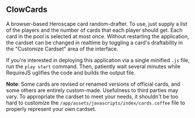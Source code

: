 ## ClowCards

A browser-based Heroscape card random-drafter.  To use, just supply a list of the players and the number of cards that each player should get.  Each card in the pool is selected at most once.  Without restarting the application, the cardset can be changed in realtime by toggling a card's draftability in the "Customize Cardset" area of the interface.

If you're interested in deploying this application via a single minified `.js` file, run the `play start` command.  Then, patiently wait several minutes while RequireJS uglifies the code and builds the output file.

__Note__: Some cards are revised or renamed versions of official cards, and some others are entirely custom-made.  Usefulness to third parties may vary.  To appropriate the cardset to meet your needs, it shouldn't be too hard to customize the `/app/assets/javascripts/index/cards.coffee` file to properly represent your own cardset.
